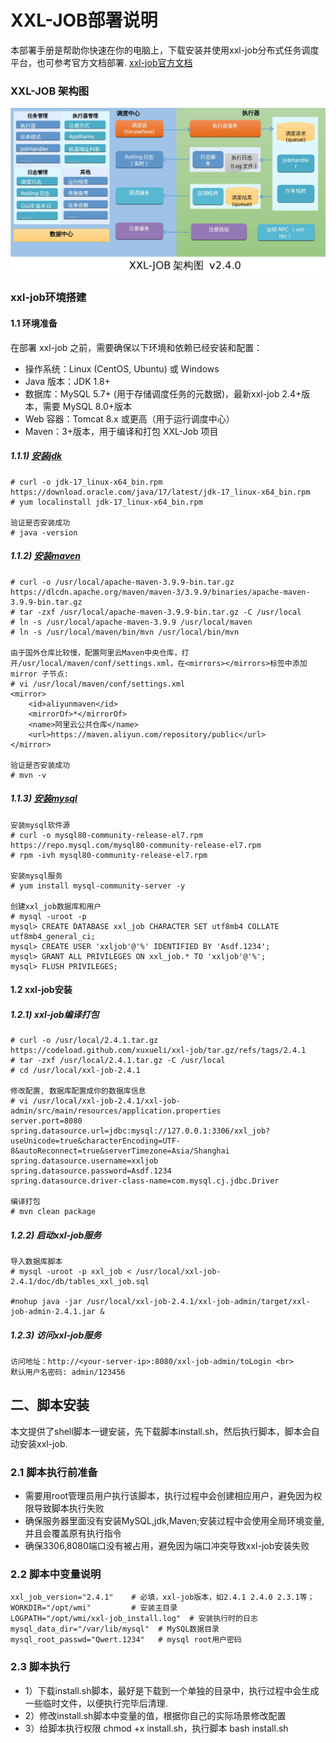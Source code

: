 # XXL-JOB部署说明
本部署手册是帮助你快速在你的电脑上，下载安装并使用xxl-job分布式任务调度平台，也可参考官方文档部署. [xxl-job官方文档](https://www.xuxueli.com/xxl-job/)

### XXL-JOB 架构图
<img alt="redis-cluster-mode" src="../pics/xxl-job架构图.png">

### xxl-job环境搭建

#### 1.1 环境准备
在部署 xxl-job 之前，需要确保以下环境和依赖已经安装和配置：
* 操作系统：Linux (CentOS, Ubuntu) 或 Windows
* Java 版本：JDK 1.8+
* 数据库：MySQL 5.7+ (用于存储调度任务的元数据)，最新xxl-job 2.4+版本，需要 MySQL 8.0+版本
* Web 容器：Tomcat 8.x 或更高（用于运行调度中心）
* Maven：3+版本，用于编译和打包 XXL-Job 项目

##### 1.1.1) [安装jdk](https://www.oracle.com/java/technologies/downloads/#java17) 
```
# curl -o jdk-17_linux-x64_bin.rpm  https://download.oracle.com/java/17/latest/jdk-17_linux-x64_bin.rpm
# yum localinstall jdk-17_linux-x64_bin.rpm

验证是否安装成功
# java -version 
```
##### 1.1.2) [安装maven](https://maven.apache.org/download.cgi)
```
# curl -o /usr/local/apache-maven-3.9.9-bin.tar.gz https://dlcdn.apache.org/maven/maven-3/3.9.9/binaries/apache-maven-3.9.9-bin.tar.gz
# tar -zxf /usr/local/apache-maven-3.9.9-bin.tar.gz -C /usr/local
# ln -s /usr/local/apache-maven-3.9.9 /usr/local/maven
# ln -s /usr/local/maven/bin/mvn /usr/local/bin/mvn

由于国外仓库比较慢，配置阿里云Maven中央仓库，打开/usr/local/maven/conf/settings.xml，在<mirrors></mirrors>标签中添加 mirror 子节点:
# vi /usr/local/maven/conf/settings.xml
<mirror>
    <id>aliyunmaven</id>
    <mirrorOf>*</mirrorOf>
    <name>阿里云公共仓库</name>
    <url>https://maven.aliyun.com/repository/public</url>
</mirror>

验证是否安装成功
# mvn -v
```

##### 1.1.3) [安装mysql](https://downloads.mysql.com/archives/community/)
```
安装mysql软件源
# curl -o mysql80-community-release-el7.rpm https://repo.mysql.com/mysql80-community-release-el7.rpm
# rpm -ivh mysql80-community-release-el7.rpm

安装mysql服务
# yum install mysql-community-server -y

创建xxl_job数据库和用户
# mysql -uroot -p
mysql> CREATE DATABASE xxl_job CHARACTER SET utf8mb4 COLLATE utf8mb4_general_ci;
mysql> CREATE USER 'xxljob'@'%' IDENTIFIED BY 'Asdf.1234';
mysql> GRANT ALL PRIVILEGES ON xxl_job.* TO 'xxljob'@'%';
mysql> FLUSH PRIVILEGES;
```

#### 1.2 xxl-job安装
##### 1.2.1) xxl-job编译打包
```
# curl -o /usr/local/2.4.1.tar.gz https://codeload.github.com/xuxueli/xxl-job/tar.gz/refs/tags/2.4.1
# tar -zxf /usr/local/2.4.1.tar.gz -C /usr/local
# cd /usr/local/xxl-job-2.4.1

修改配置, 数据库配置成你的数据库信息
# vi /usr/local/xxl-job-2.4.1/xxl-job-admin/src/main/resources/application.properties
server.port=8080
spring.datasource.url=jdbc:mysql://127.0.0.1:3306/xxl_job?useUnicode=true&characterEncoding=UTF-8&autoReconnect=true&serverTimezone=Asia/Shanghai
spring.datasource.username=xxljob
spring.datasource.password=Asdf.1234
spring.datasource.driver-class-name=com.mysql.cj.jdbc.Driver

编译打包
# mvn clean package
```

##### 1.2.2) 启动xxl-job服务
```
导入数据库脚本
# mysql -uroot -p xxl_job < /usr/local/xxl-job-2.4.1/doc/db/tables_xxl_job.sql

#nohup java -jar /usr/local/xxl-job-2.4.1/xxl-job-admin/target/xxl-job-admin-2.4.1.jar &
```

##### 1.2.3) 访问xxl-job服务
```
访问地址：http://<your-server-ip>:8080/xxl-job-admin/toLogin <br>
默认用户名密码: admin/123456
```

## 二、脚本安装
本文提供了shell脚本一键安装，先下载脚本install.sh，然后执行脚本，脚本会自动安装xxl-job.

### 2.1 脚本执行前准备
* 需要用root管理员用户执行该脚本，执行过程中会创建相应用户，避免因为权限导致脚本执行失败
* 确保服务器里面没有安装MySQL,jdk,Maven;安装过程中会使用全局环境变量,并且会覆盖原有执行指令
* 确保3306,8080端口没有被占用，避免因为端口冲突导致xxl-job安装失败

### 2.2 脚本中变量说明
```
xxl_job_version="2.4.1"    # 必填，xxl-job版本，如2.4.1 2.4.0 2.3.1等；
WORKDIR="/opt/wmi"         # 安装主目录
LOGPATH="/opt/wmi/xxl-job_install.log"  # 安装执行时的日志
mysql_data_dir="/var/lib/mysql"  # MySQL数据目录
mysql_root_passwd="Qwert.1234"   # mysql root用户密码
```

### 2.3 脚本执行
+ 1）下载install.sh脚本，最好是下载到一个单独的目录中，执行过程中会生成一些临时文件，以便执行完毕后清理.
+ 2）修改install.sh脚本中变量的值，根据你自己的实际场景修改配置
+ 3）给脚本执行权限 chmod +x install.sh，执行脚本 bash install.sh
